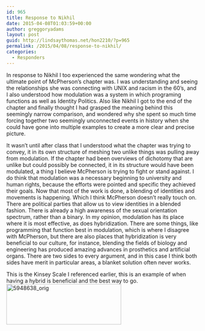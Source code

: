 ```yaml
---
id: 965
title: Response to Nikhil
date: 2015-04-08T01:03:59+00:00
author: greggoryadams
layout: post
guid: http://lindsaythomas.net/hon2210/?p=965
permalink: /2015/04/08/response-to-nikhil/
categories:
  - Responders
---
```

In response to Nikhil I too experienced the same wondering what the ultimate point of McPherson’s chapter was. I was understanding and seeing the relationships she was connecting with UNIX and racism in the 60’s, and I also understood how modulation was a system in which programing functions as well as Identity Politics. Also like Nikhil I got to the end of the chapter and finally thought I had grasped the meaning behind this seemingly narrow comparison, and wondered why she spent so much time forcing together two seemingly unconnected events in history when she could have gone into multiple examples to create a more clear and precise picture.
  
It wasn’t until after class that I understood what the chapter was trying to convey, it in its own structure of meshing two unlike things was pulling away from modulation. If the chapter had been overviews of dichotomy that are unlike but could possibly be connected, it in its structure would have been modulated, a thing I believe McPherson is trying to fight or stand against. I do think that modulation was a necessary beginning to university and human rights, because the efforts were pointed and specific they achieved their goals. Now that most of the work is done, a blending of identities and movements is happening. Which I think McPherson doesn’t really touch on. There are political parties that allow us to view identities in a blended fashion. There is already a high awareness of the sexual orientation spectrum, rather than a binary. In my opinion, modulation has its place where it is most effective, as does hybridization. There are some things, like programming that function best in modulation, which is where I disagree with McPherson, but there are also places that hybridization is very beneficial to our culture, for instance, blending the fields of biology and engineering has produced amazing advances in prosthetics and artificial organs. There are two sides to every argument, and in this case I think both sides have merit in particular areas, a blanket solution often never works.
  
This is the Kinsey Scale I referenced earlier, this is an example of when having a hybrid is beneficial and the best way to go.[<img src="http://lindsaythomas.net/hon2210/wp-content/uploads/sites/7/2015/04/5948638_orig-300x106.png" alt="5948638_orig" width="300" height="106" class="alignnone size-medium wp-image-966" srcset="http://lindsaythomas.net/hon2210/wp-content/uploads/sites/7/2015/04/5948638_orig-300x106.png 300w, http://lindsaythomas.net/hon2210/wp-content/uploads/sites/7/2015/04/5948638_orig-100x35.png 100w, http://lindsaythomas.net/hon2210/wp-content/uploads/sites/7/2015/04/5948638_orig-150x53.png 150w, http://lindsaythomas.net/hon2210/wp-content/uploads/sites/7/2015/04/5948638_orig-200x70.png 200w, http://lindsaythomas.net/hon2210/wp-content/uploads/sites/7/2015/04/5948638_orig-450x159.png 450w, http://lindsaythomas.net/hon2210/wp-content/uploads/sites/7/2015/04/5948638_orig-600x211.png 600w, http://lindsaythomas.net/hon2210/wp-content/uploads/sites/7/2015/04/5948638_orig.png 891w" sizes="(max-width: 300px) 100vw, 300px" />](http://lindsaythomas.net/hon2210/wp-content/uploads/sites/7/2015/04/5948638_orig.png)